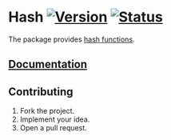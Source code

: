 # Hash [![Version][version-img]][version-url] [![Status][status-img]][status-url]

The package provides [hash functions][1].

## [Documentation][doc]

## Contributing

1. Fork the project.
2. Implement your idea.
3. Open a pull request.

[1]: http://en.wikipedia.org/wiki/Hash_function

[version-img]: https://img.shields.io/crates/v/hash.svg
[version-url]: https://crates.io/crates/hash
[status-img]: https://travis-ci.org/stainless-steel/hash.svg?branch=master
[status-url]: https://travis-ci.org/stainless-steel/hash
[doc]: https://stainless-steel.github.io/hash
